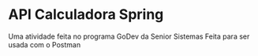 # API Calculadora Spring
Uma atividade feita no programa GoDev da Senior Sistemas
Feita para ser usada com o Postman
